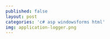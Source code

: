 ```yaml
---
published: false
layout: post
categories: 'c# asp windowsforms html'
img: application-logger.png
---
```

